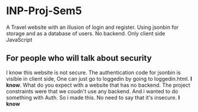 # INP-Proj-Sem5

A Travel website with an illusion of login and register. Using jsonbin for storage and as a database of users. No backend. Only client side JavaScript

## For people who will talk about security

I know this website is not secure. The authentication code for jsonbin is visible in client side, One can just go to loggedin by going to loggedin.html. **I know**. What do you expect with a website that has no backend. The project constraints were that we coudn't use any backend. And i wanted to do something with Auth. So i made this. No need to say that it's insecure. **I know**
